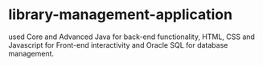 # library-management-application
used Core and Advanced Java for back-end functionality, HTML, CSS and Javascript for Front-end interactivity and Oracle SQL for database management.
